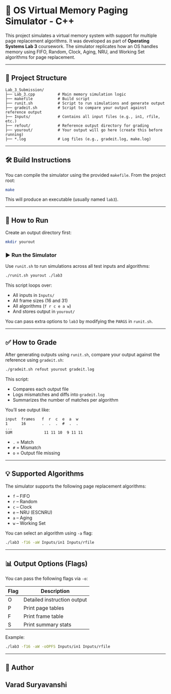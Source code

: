 # 🧠 OS Virtual Memory Paging Simulator - C++

This project simulates a virtual memory system with support for multiple page replacement algorithms. It was developed as part of **Operating Systems Lab 3** coursework. The simulator replicates how an OS handles memory using FIFO, Random, Clock, Aging, NRU, and Working Set algorithms for page replacement.

---

## 📁 Project Structure

```
Lab_3_Submission/
├── Lab_3.cpp          # Main memory simulation logic
├── makefile           # Build script
├── runit.sh           # Script to run simulations and generate output
├── gradeit.sh         # Script to compare your output against reference output
├── Inputs/            # Contains all input files (e.g., in1, rfile, etc.)
├── refout/            # Reference output directory for grading
├── yourout/           # Your output will go here (create this before running)
├── *.log              # Log files (e.g., gradeit.log, make.log)
```

---

## 🛠️ Build Instructions

You can compile the simulator using the provided `makefile`. From the project root:

```bash
make
```

This will produce an executable (usually named `lab3`).

---

## 🚀 How to Run

Create an output directory first:

```bash
mkdir yourout
```

### ▶️ Run the Simulator

Use `runit.sh` to run simulations across all test inputs and algorithms:

```bash
./runit.sh yourout ./lab3
```

This script loops over:
- All inputs in `Inputs/`
- All frame sizes (16 and 31)
- All algorithms (`f r c e a w`)
- And stores output in `yourout/`

You can pass extra options to `lab3` by modifying the `PARGS` in `runit.sh`.

---

## ✅ How to Grade

After generating outputs using `runit.sh`, compare your output against the reference using `gradeit.sh`:

```bash
./gradeit.sh refout yourout gradeit.log
```

This script:
- Compares each output file
- Logs mismatches and diffs into `gradeit.log`
- Summarizes the number of matches per algorithm

You’ll see output like:

```
input  frames   f  r  c  e  a  w
1      16       .  .  .  #  .  .
...
SUM              11 11 10  9 11 11
```

- `.` = Match
- `#` = Mismatch
- `o` = Output file missing

---

## 💡 Supported Algorithms

The simulator supports the following page replacement algorithms:
- `f` – FIFO
- `r` – Random
- `c` – Clock
- `e` – NRU (ESCNRU)
- `a` – Aging
- `w` – Working Set

You can select an algorithm using `-a` flag:
```bash
./lab3 -f16 -aW Inputs/in1 Inputs/rfile
```

---

## 📊 Output Options (Flags)

You can pass the following flags via `-o`:

| Flag | Description                  |
|------|------------------------------|
| O    | Detailed instruction output  |
| P    | Print page tables            |
| F    | Print frame table            |
| S    | Print summary stats          |

Example:
```bash
./lab3 -f16 -aW -oOPFS Inputs/in1 Inputs/rfile
```

---

## 📝 Author

**Varad Suryavanshi**  
---
